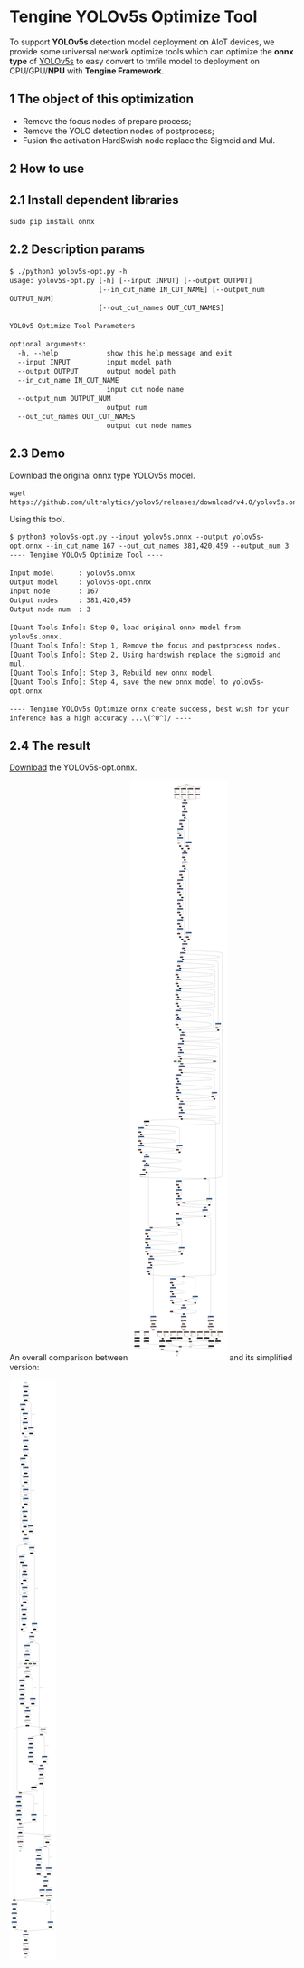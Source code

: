 # Tengine YOLOv5s Optimize Tool

To support **YOLOv5s** detection model deployment on AIoT devices, we provide some universal network optimize tools which can optimize the **onnx type** of [YOLOv5s](https://github.com/ultralytics/yolov5/releases/download/v4.0/yolov5s.onnx) to easy convert to tmfile model to deployment on CPU/GPU/**NPU** with **Tengine Framework**.

## 1 The object of this optimization

- Remove the focus nodes of prepare process;
- Remove the YOLO detection nodes of postprocess;
- Fusion the activation HardSwish node replace the Sigmoid and Mul.

## 2 How to use

## 2.1 Install dependent libraries

```
sudo pip install onnx
```

## 2.2 Description params

```
$ ./python3 yolov5s-opt.py -h
usage: yolov5s-opt.py [-h] [--input INPUT] [--output OUTPUT]
                      [--in_cut_name IN_CUT_NAME] [--output_num OUTPUT_NUM]
                      [--out_cut_names OUT_CUT_NAMES]

YOLOv5 Optimize Tool Parameters

optional arguments:
  -h, --help            show this help message and exit
  --input INPUT         input model path
  --output OUTPUT       output model path
  --in_cut_name IN_CUT_NAME
                        input cut node name
  --output_num OUTPUT_NUM
                        output num
  --out_cut_names OUT_CUT_NAMES
                        output cut node names
```

## 2.3 Demo

Download the original onnx type YOLOv5s model.

```
wget https://github.com/ultralytics/yolov5/releases/download/v4.0/yolov5s.onnx
```
Using this tool.

```
$ python3 yolov5s-opt.py --input yolov5s.onnx --output yolov5s-opt.onnx --in_cut_name 167 --out_cut_names 381,420,459 --output_num 3
---- Tengine YOLOv5 Optimize Tool ----

Input model      : yolov5s.onnx
Output model     : yolov5s-opt.onnx
Input node       : 167
Output nodes     : 381,420,459
Output node num  : 3

[Quant Tools Info]: Step 0, load original onnx model from yolov5s.onnx.
[Quant Tools Info]: Step 1, Remove the focus and postprocess nodes.
[Quant Tools Info]: Step 2, Using hardswish replace the sigmoid and mul.
[Quant Tools Info]: Step 3, Rebuild new onnx model.
[Quant Tools Info]: Step 4, save the new onnx model to yolov5s-opt.onnx

---- Tengine YOLOv5s Optimize onnx create success, best wish for your inference has a high accuracy ...\(^0^)/ ----
```

## 2.4 The result

[Download]() the YOLOv5s-opt.onnx.

An overall comparison between
![a complicated model](https://github.com/BUG1989/tengine_test_data/blob/main/yolov5s.png)
and its simplified version:

![Comparison between old model and new model](https://github.com/BUG1989/tengine_test_data/blob/main/yolov5s-opt.png)
